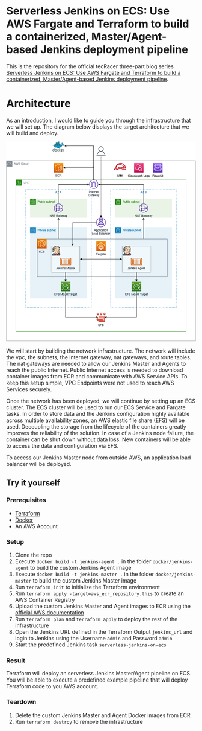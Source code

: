 # Serverless Jenkins on ECS: Use AWS Fargate and Terraform to build a containerized, Master/Agent-based Jenkins deployment pipeline

This is the repository for the official tecRacer three-part blog series [Serverless Jenkins on ECS: Use AWS Fargate and Terraform to build a containerized, Master/Agent-based Jenkins deployment pipeline](https://www.tecracer.com/blog/2023/03/version-control-your-database-use-flyway-on-aws-to-automate-database-migrations-and-increase-deployment-reliability.html).

# Architecture

As an introduction, I would like to guide you through the infrastructure that we will set up. The diagram below displays the target architecture that we will build and deploy.

![architecture](media/architecture.png)

We will start by building the network infrastructure. The network will include the vpc, the subnets, the internet gateway, nat gateways, and route tables. The nat gateways are needed to allow our Jenkins Master and Agents to reach the public Internet. Public Internet access is needed to download container images from ECR and communicate with AWS Service APIs. To keep this setup simple, VPC Endpoints were not used to reach AWS Services securely.

Once the network has been deployed, we will continue by setting up an ECS cluster. The ECS cluster will be used to run our ECS Service and Fargate tasks. In order to store data and the Jenkins configuration highly available across multiple availability zones, an AWS elastic file share (EFS) will be used. Decoupling the storage from the lifecycle of the containers greatly improves the reliability of the solution. In case of a Jenkins node failure, the container can be shut down without data loss. New containers will be able to access the data and configuration via EFS.

To access our Jenkins Master node from outside AWS, an application load balancer will be deployed.

## Try it yourself

### Prerequisites

- [Terraform](https://developer.hashicorp.com/terraform/downloads)
- [Docker](https://www.docker.com/)
- An AWS Account

### Setup

1. Clone the repo
2. Execute `docker build -t jenkins-agent .` in the folder `docker/jenkins-agent` to build the custom Jenkins Agent image
3. Execute `docker build -t jenkins-master .` in the folder `docker/jenkins-master` to build the custom Jenkins Master image
4. Run `terraform init` to initialize the Terraform environment
5. Run `terraform apply -target=aws_ecr_repository.this` to create an AWS Container Registry
6. Upload the custom Jenkins Master and Agent images to ECR using the [official AWS documentation](https://docs.aws.amazon.com/AmazonECR/latest/userguide/docker-push-ecr-image.html)
7. Run `terraform plan` and `terraform apply` to deploy the rest of the infrastructure
8. Open the Jenkins URL defined in the Terraform Output `jenkins_url` and login to Jenkins using the Username `admin` and Password `admin`
9. Start the predefined Jenkins task `serverless-jenkins-on-ecs`

### Result

Terraform will deploy an serverless Jenkins Master/Agent pipeline on ECS. You will be able to execute a predefined example pipeline that will deploy Terraform code to you AWS account.

### Teardown

1. Delete the custom Jenkins Master and Agent Docker images from ECR
2. Run `terraform destroy` to remove the infrastructure
